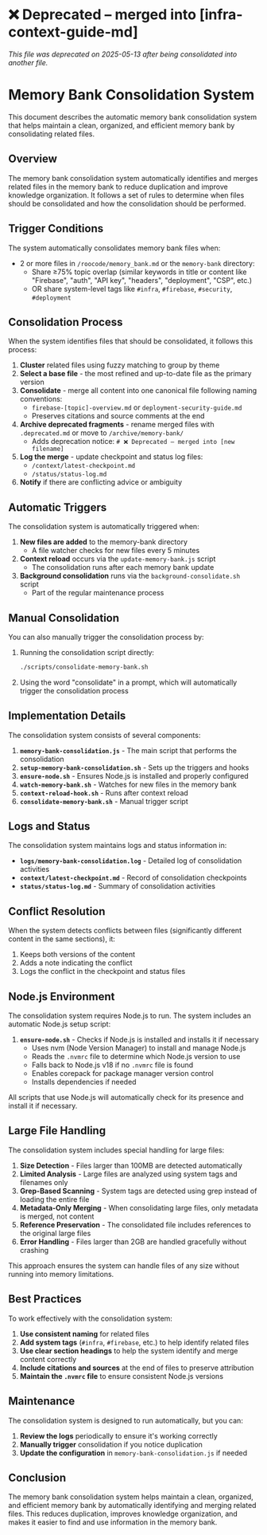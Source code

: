 # ❌ Deprecated – merged into [infra-context-guide-md]

_This file was deprecated on 2025-05-13 after being consolidated into another file._

# Memory Bank Consolidation System

This document describes the automatic memory bank consolidation system that helps maintain a clean, organized, and efficient memory bank by consolidating related files.

## Overview

The memory bank consolidation system automatically identifies and merges related files in the memory bank to reduce duplication and improve knowledge organization. It follows a set of rules to determine when files should be consolidated and how the consolidation should be performed.

## Trigger Conditions

The system automatically consolidates memory bank files when:

- 2 or more files in `/roocode/memory_bank.md` or the `memory-bank` directory:
  - Share ≥75% topic overlap (similar keywords in title or content like "Firebase", "auth", "API key", "headers", "deployment", "CSP", etc.)
  - OR share system-level tags like `#infra`, `#firebase`, `#security`, `#deployment`

## Consolidation Process

When the system identifies files that should be consolidated, it follows this process:

1. **Cluster** related files using fuzzy matching to group by theme
2. **Select a base file** - the most refined and up-to-date file as the primary version
3. **Consolidate** - merge all content into one canonical file following naming conventions:
   - `firebase-[topic]-overview.md` or `deployment-security-guide.md`
   - Preserves citations and source comments at the end
4. **Archive deprecated fragments** - rename merged files with `.deprecated.md` or move to `/archive/memory-bank/`
   - Adds deprecation notice: `# ❌ Deprecated – merged into [new filename]`
5. **Log the merge** - update checkpoint and status log files:
   - `/context/latest-checkpoint.md`
   - `/status/status-log.md`
6. **Notify** if there are conflicting advice or ambiguity

## Automatic Triggers

The consolidation system is automatically triggered when:

1. **New files are added** to the memory-bank directory
   - A file watcher checks for new files every 5 minutes
2. **Context reload** occurs via the `update-memory-bank.js` script
   - The consolidation runs after each memory bank update
3. **Background consolidation** runs via the `background-consolidate.sh` script
   - Part of the regular maintenance process

## Manual Consolidation

You can also manually trigger the consolidation process by:

1. Running the consolidation script directly:
   ```bash
   ./scripts/consolidate-memory-bank.sh
   ```

2. Using the word "consolidate" in a prompt, which will automatically trigger the consolidation process

## Implementation Details

The consolidation system consists of several components:

1. **`memory-bank-consolidation.js`** - The main script that performs the consolidation
2. **`setup-memory-bank-consolidation.sh`** - Sets up the triggers and hooks
3. **`ensure-node.sh`** - Ensures Node.js is installed and properly configured
4. **`watch-memory-bank.sh`** - Watches for new files in the memory bank
5. **`context-reload-hook.sh`** - Runs after context reload
6. **`consolidate-memory-bank.sh`** - Manual trigger script

## Logs and Status

The consolidation system maintains logs and status information in:

- **`logs/memory-bank-consolidation.log`** - Detailed log of consolidation activities
- **`context/latest-checkpoint.md`** - Record of consolidation checkpoints
- **`status/status-log.md`** - Summary of consolidation activities

## Conflict Resolution

When the system detects conflicts between files (significantly different content in the same sections), it:

1. Keeps both versions of the content
2. Adds a note indicating the conflict
3. Logs the conflict in the checkpoint and status files

## Node.js Environment

The consolidation system requires Node.js to run. The system includes an automatic Node.js setup script:

1. **`ensure-node.sh`** - Checks if Node.js is installed and installs it if necessary
   - Uses nvm (Node Version Manager) to install and manage Node.js
   - Reads the `.nvmrc` file to determine which Node.js version to use
   - Falls back to Node.js v18 if no `.nvmrc` file is found
   - Enables corepack for package manager version control
   - Installs dependencies if needed

All scripts that use Node.js will automatically check for its presence and install it if necessary.

## Large File Handling

The consolidation system includes special handling for large files:

1. **Size Detection** - Files larger than 100MB are detected automatically
2. **Limited Analysis** - Large files are analyzed using system tags and filenames only
3. **Grep-Based Scanning** - System tags are detected using grep instead of loading the entire file
4. **Metadata-Only Merging** - When consolidating large files, only metadata is merged, not content
5. **Reference Preservation** - The consolidated file includes references to the original large files
6. **Error Handling** - Files larger than 2GB are handled gracefully without crashing

This approach ensures the system can handle files of any size without running into memory limitations.

## Best Practices

To work effectively with the consolidation system:

1. **Use consistent naming** for related files
2. **Add system tags** (`#infra`, `#firebase`, etc.) to help identify related files
3. **Use clear section headings** to help the system identify and merge content correctly
4. **Include citations and sources** at the end of files to preserve attribution
5. **Maintain the `.nvmrc` file** to ensure consistent Node.js versions

## Maintenance

The consolidation system is designed to run automatically, but you can:

1. **Review the logs** periodically to ensure it's working correctly
2. **Manually trigger** consolidation if you notice duplication
3. **Update the configuration** in `memory-bank-consolidation.js` if needed

## Conclusion

The memory bank consolidation system helps maintain a clean, organized, and efficient memory bank by automatically identifying and merging related files. This reduces duplication, improves knowledge organization, and makes it easier to find and use information in the memory bank.
